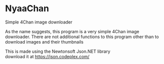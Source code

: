 # NyaaChan
Simple 4Chan image downloader

As the name suggests, this program is a very simple 4Chan image downloader. There are not additional functions to this program
other than to download images and their thumbnails

This is made using the Newtonsoft Json.NET library<br/>
download it at https://json.codeplex.com/
